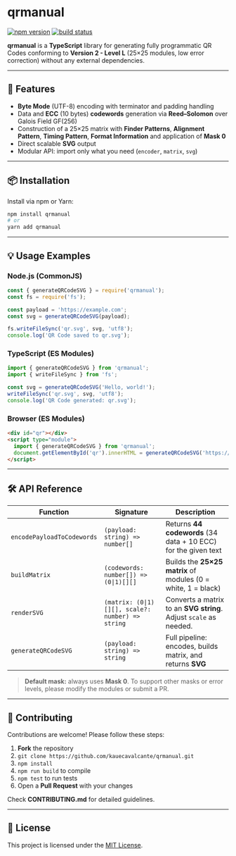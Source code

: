 # qrmanual

[![npm version](https://img.shields.io/npm/v/qrmanual.svg)](https://www.npmjs.com/package/qrmanual) [![build status](https://github.com/kauecavalcante/qrmanual/actions/workflows/ci.yml/badge.svg)](https://github.com/kauecavalcante/qrmanual/actions)

**qrmanual** is a **TypeScript** library for generating fully programmatic QR Codes conforming to **Version 2 - Level L** (25×25 modules, low error correction) without any external dependencies.

---

## 🚀 Features

* **Byte Mode** (UTF-8) encoding with terminator and padding handling
* Data and **ECC** (10 bytes) **codewords** generation via **Reed–Solomon** over Galois Field GF(256)
* Construction of a 25×25 matrix with **Finder Patterns**, **Alignment Pattern**, **Timing Pattern**, **Format Information** and application of **Mask 0**
* Direct scalable **SVG** output
* Modular API: import only what you need (`encoder`, `matrix`, `svg`)

---

## 📦 Installation

Install via npm or Yarn:

```bash
npm install qrmanual
# or
yarn add qrmanual
```

---

## 💡 Usage Examples

### Node.js (CommonJS)

```js
const { generateQRCodeSVG } = require('qrmanual');
const fs = require('fs');

const payload = 'https://example.com';
const svg = generateQRCodeSVG(payload);

fs.writeFileSync('qr.svg', svg, 'utf8');
console.log('QR Code saved to qr.svg');
```

### TypeScript (ES Modules)

```ts
import { generateQRCodeSVG } from 'qrmanual';
import { writeFileSync } from 'fs';

const svg = generateQRCodeSVG('Hello, world!');
writeFileSync('qr.svg', svg, 'utf8');
console.log('QR Code generated: qr.svg');
```

### Browser (ES Modules)

```html
<div id="qr"></div>
<script type="module">
  import { generateQRCodeSVG } from 'qrmanual';
  document.getElementById('qr').innerHTML = generateQRCodeSVG('https://example.com');
</script>
```

---

## 🛠️ API Reference

| Function                   | Signature                                        | Description                                                       |
| -------------------------- | ------------------------------------------------ | ----------------------------------------------------------------- |
| `encodePayloadToCodewords` | `(payload: string) => number[]`                  | Returns **44 codewords** (34 data + 10 ECC) for the given text    |
| `buildMatrix`              | `(codewords: number[]) => (0\|1)[][]`            | Builds the **25×25 matrix** of modules (0 = white, 1 = black)     |
| `renderSVG`                | `(matrix: (0\|1)[][], scale?: number) => string` | Converts a matrix to an **SVG string**. Adjust `scale` as needed. |
| `generateQRCodeSVG`        | `(payload: string) => string`                    | Full pipeline: encodes, builds matrix, and returns **SVG**        |

> **Default mask:** always uses **Mask 0**. To support other masks or error levels, please modify the modules or submit a PR.

---

## 🤝 Contributing

Contributions are welcome! Please follow these steps:

1. **Fork** the repository
2. `git clone https://github.com/kauecavalcante/qrmanual.git`
3. `npm install`
4. `npm run build` to compile
5. `npm test` to run tests
6. Open a **Pull Request** with your changes

Check **CONTRIBUTING.md** for detailed guidelines.

---

## 📄 License

This project is licensed under the [MIT License](LICENSE).
